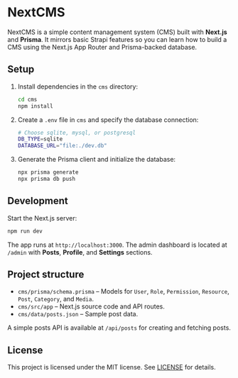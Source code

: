 # NextCMS

NextCMS is a simple content management system (CMS) built with **Next.js** and **Prisma**. It mirrors basic Strapi features so you can learn how to build a CMS using the Next.js App Router and Prisma-backed database.

## Setup

1. Install dependencies in the `cms` directory:
   ```bash
   cd cms
   npm install
   ```
2. Create a `.env` file in `cms` and specify the database connection:
   ```bash
   # Choose sqlite, mysql, or postgresql
   DB_TYPE=sqlite
   DATABASE_URL="file:./dev.db"
   ```
3. Generate the Prisma client and initialize the database:
   ```bash
   npx prisma generate
   npx prisma db push
   ```

## Development

Start the Next.js server:
```bash
npm run dev
```
The app runs at `http://localhost:3000`. The admin dashboard is located at `/admin` with **Posts**, **Profile**, and **Settings** sections.

## Project structure

- `cms/prisma/schema.prisma` – Models for `User`, `Role`, `Permission`, `Resource`, `Post`, `Category`, and `Media`.
- `cms/src/app` – Next.js source code and API routes.
- `cms/data/posts.json` – Sample post data.

A simple posts API is available at `/api/posts` for creating and fetching posts.

## License

This project is licensed under the MIT license. See [LICENSE](LICENSE) for details.
